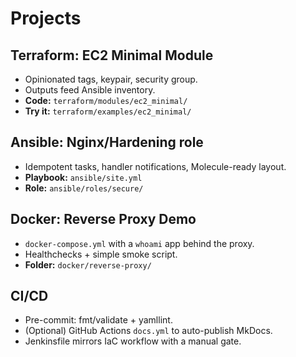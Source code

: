# Projects

## Terraform: EC2 Minimal Module
- Opinionated tags, keypair, security group.
- Outputs feed Ansible inventory.
- **Code:** `terraform/modules/ec2_minimal/`
- **Try it:** `terraform/examples/ec2_minimal/`

## Ansible: Nginx/Hardening role
- Idempotent tasks, handler notifications, Molecule-ready layout.
- **Playbook:** `ansible/site.yml`
- **Role:** `ansible/roles/secure/`

## Docker: Reverse Proxy Demo
- `docker-compose.yml` with a `whoami` app behind the proxy.
- Healthchecks + simple smoke script.
- **Folder:** `docker/reverse-proxy/`

## CI/CD
- Pre-commit: fmt/validate + yamllint.
- (Optional) GitHub Actions `docs.yml` to auto-publish MkDocs.
- Jenkinsfile mirrors IaC workflow with a manual gate.

